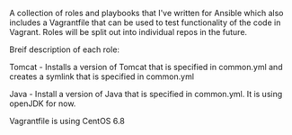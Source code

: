 A collection of roles and playbooks that I've written for Ansible which also includes a Vagrantfile that can be used to test functionality of the code in Vagrant. Roles will be split out into individual repos in the future.

Breif description of each role:

Tomcat - Installs a version of Tomcat that is specified in common.yml and creates a symlink that is specified in common.yml

Java - Install a version of Java that is specified in common.yml. It is using openJDK for now.

Vagrantfile is using CentOS 6.8
